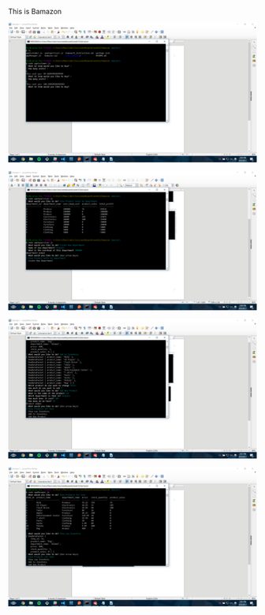 This is Bamazon

![Step 1 visualized](https://raw.githubusercontent.com/Mrashes/bamazon/master/Week12%20pics/Start.png)

![Step 2 visualized](https://raw.githubusercontent.com/Mrashes/bamazon/master/Week12%20pics/2.png)

![Step 3 visualized](https://raw.githubusercontent.com/Mrashes/bamazon/master/Week12%20pics/3.png)

![Step 4 visualized](https://raw.githubusercontent.com/Mrashes/bamazon/master/Week12%20pics/4.png)